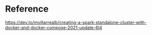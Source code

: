 # Reference
https://dev.to/mvillarrealb/creating-a-spark-standalone-cluster-with-docker-and-docker-compose-2021-update-6l4
